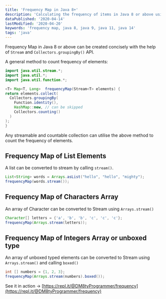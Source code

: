 ```yaml
---
title: 'Frequency Map in Java 8+'
description: 'Calculating the frequency of items in Java 8 or above using stream and collector APIs'
dataPublished: '2020-04-14'
lastModified: '2020-04-20'
keywords: 'frequency map, java 8, java 9, java 11, java 14'
tags: 'java'
---
```


Frequency Map in Java 8 or above can be created concisely with the help of `Stream` and `Collectors.groupingBy()` API.

A general method to count frequency of elements:

```java
import java.util.stream.*;
import java.util.*;
import java.util.function.*;
```

```java
<T> Map<T, Long>  frequencyMap(Stream<T> elements) {
return elements.collect(
  Collectors.groupingBy(
    Function.identity(),
    HashMap::new, // can be skipped
    Collectors.counting()
  )
);
}
```

Any streamable and countable collection can utilise the above method to count the frequency of elements.

## Frequency Map of List Elements

A list can be converted to stream by calling `stream()`.

```java
List<String> words = Arrays.asList("hello", "hello", "mighty");
frequencyMap(words.stream());
```

## Frequency Map of Characters Array

An array of Character can be converted to Stream using `Arrays.stream()`

```java
Character[] letters = {'a', 'b', 'b', 'c', 'c', 'c'};
frequencyMap(Arrays.stream(letters));
```

## Frequency Map of Integers Array or unboxed type

An array of unboxed typed elements can be converted to Stream using `Arrays.stream()` and calling `boxed()`

```java
int [] numbers = {1, 2, 3};
frequencyMap(Arrays.stream(numbers).boxed());
```

See it in action →
[https://repl.it/@DM8tyProgrammer/frequency](https://repl.it/@DM8tyProgrammer/frequency)
